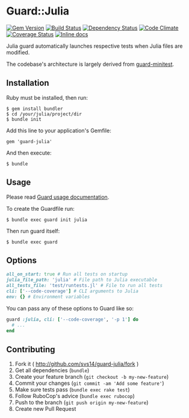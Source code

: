 # Guard::Julia

[![Gem Version](https://badge.fury.io/rb/guard-julia.png)](http://badge.fury.io/rb/guard-julia) 
[![Build Status](https://travis-ci.org/svs14/guard-julia.png?branch=master)](https://travis-ci.org/svs14/guard-julia)
[![Dependency Status](https://gemnasium.com/svs14/guard-julia.png)](https://gemnasium.com/svs14/guard-julia)
[![Code Climate](https://codeclimate.com/github/svs14/guard-julia.png)](https://codeclimate.com/github/svs14/guard-julia)
[![Coverage Status](https://coveralls.io/repos/svs14/guard-julia/badge.png?branch=master)](https://coveralls.io/r/svs14/guard-julia)
[![Inline docs](http://inch-ci.org/github/svs14/guard-julia.png)](http://inch-ci.org/github/svs14/guard-julia)

Julia guard automatically launches 
respective tests when Julia files are modified.

The codebase's architecture is largely derived from
[guard-minitest](https://github.com/guard/guard-minitest).

## Installation

Ruby must be installed, then run:

    $ gem install bundler
    $ cd /your/julia/project/dir
    $ bundle init

Add this line to your application's Gemfile:

    gem 'guard-julia'

And then execute:

    $ bundle

## Usage

Please read [Guard usage documentation](http://github.com/guard/guard#readme).

To create the Guardfile run:

    $ bundle exec guard init julia

Then run guard itself:

    $ bundle exec guard

## Options

```ruby
all_on_start: true # Run all tests on startup
julia_file_path: 'julia' # File path to Julia executable
all_tests_file: 'test/runtests.jl' # File to run all tests
cli: ['--code-coverage'] # CLI arguments to Julia
env: {} # Environment variables
```

You can pass any of these options to Guard like so:
```ruby
guard :julia, cli: ['--code-coverage', '-p 1'] do
  # ...
end
```

## Contributing

1. Fork it ( http://github.com/svs14/guard-julia/fork )
2. Get all dependencies (`bundle`)
3. Create your feature branch (`git checkout -b my-new-feature`)
4. Commit your changes (`git commit -am 'Add some feature'`)
5. Make sure tests pass (`bundle exec rake test`)
6. Follow RuboCop's advice (`bundle exec rubocop`)
7. Push to the branch (`git push origin my-new-feature`)
8. Create new Pull Request
